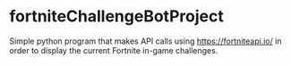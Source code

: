 # fortniteChallengeBotProject
Simple python program that makes API calls using https://fortniteapi.io/ in order to display the current Fortnite in-game challenges.
